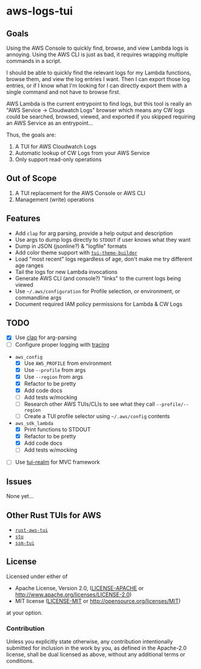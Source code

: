 # aws-logs-tui

## Goals

Using the AWS Console to quickly find, browse, and view Lambda logs is annoying.
Using the AWS CLI is just as bad, it requires wrapping multiple commands in a script.

I should be able to quickly find the relevant logs for my Lambda functions, browse them, and view the log entries I want.
Then I can export those log entries, or if I know what I'm looking for I can directly export them with a single command and not have to browse first.

AWS Lambda is the current entrypoint to find logs, but this tool is really an "AWS Service -> Cloudwatch Logs" browser which means any CW logs could be searched, browsed, viewed, and exported if you skipped requiring an AWS Service as an entrypoint...

Thus, the goals are:

1. A TUI for AWS Cloudwatch Logs
1. Automatic lookup of CW Logs from your AWS Service
1. Only support read-only operations

## Out of Scope

1. A TUI replacement for the AWS Console or AWS CLI
1. Management (write) operations

## Features

- Add `clap` for arg parsing, provide a help output and description
- Use args to dump logs directly to `STDOUT` if user knows what they want
- Dump in JSON (jsonline?) & "logfile" formats
- Add color theme support with [`tui-theme-builder`](https://github.com/preiter93/tui-theme-builder?tab=readme-ov-file)
- Load "most recent" logs regardless of age, don't make me try different age ranges
- Tail the logs for new Lambda invocations
- Generate AWS CLI (and console?) "links" to the current logs being viewed
- Use `~/.aws/configuration` for Profile selection, or environment, or commandline args
- Document required IAM policy permissions for Lambda & CW Logs

## TODO

- [x] Use [clap](https://docs.rs/clap/latest/clap/) for arg-parsing
- [ ] Configure proper logging with [tracing](https://docs.rs/tracing/latest/tracing/index.html)
- `aws_config`
  - [x] Use `AWS_PROFILE` from environment
  - [x] Use `--profile` from args
  - [x] Use `--region` from args
  - [x] Refactor to be pretty
  - [x] Add code docs
  - [ ] Add tests w/mocking
  - [ ] Research other AWS TUIs/CLIs to see what they call `--profile/--region`
  - [ ] Create a TUI profile selector using `~/.aws/config` contents
- `aws_sdk_lambda`
  - [x] Print functions to STDOUT
  - [x] Refactor to be pretty
  - [x] Add code docs
  - [ ] Add tests w/mocking
- [ ] Use [tui-realm](https://github.com/veeso/tui-realm) for MVC framework

## Issues

None yet...

## Other Rust TUIs for AWS

- [`rust-aws-tui`](https://github.com/resola-ai/rust-aws-tui)
- [`stu`](https://github.com/lusingander/stu?ref=terminaltrove)
- [`ssm-tui`](https://github.com/sandeshgrangdan/ssm-tui)

## License

Licensed under either of

- Apache License, Version 2.0, ([LICENSE-APACHE](LICENSE-APACHE) or <http://www.apache.org/licenses/LICENSE-2.0>)
- MIT license ([LICENSE-MIT](LICENSE-MIT) or <http://opensource.org/licenses/MIT>)

at your option.

### Contribution

Unless you explicitly state otherwise, any contribution intentionally submitted for inclusion in the work by you,
as defined in the Apache-2.0 license, shall be dual licensed as above, without any additional terms or conditions.

